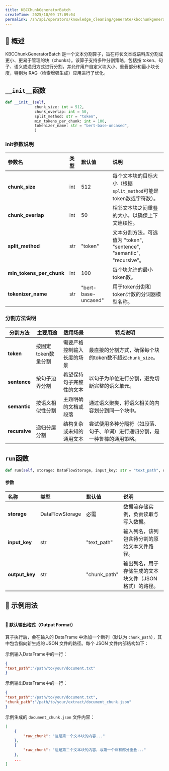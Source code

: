 ```yaml
---
title: KBCChunkGeneratorBatch
createTime: 2025/10/09 17:09:04
permalink: /zh/api/operators/knowledge_cleaning/generate/kbcchunkgeneratorbatch/
---
```


## 📘 概述
KBCChunkGeneratorBatch 是一个文本分割算子，旨在将长文本或语料库分割成更小、更易于管理的块（chunks）。该算子支持多种分割策略，包括按 token、句子、语义或递归方式进行分割，并允许用户自定义块大小、重叠部分和最小块长度，特别为 RAG（检索增强生成）应用进行了优化。

## `__init__`函数
```python
def __init__(self,
             chunk_size: int = 512,
             chunk_overlap: int = 50,
             split_method: str = "token",
             min_tokens_per_chunk: int = 100,
             tokenizer_name: str = "bert-base-uncased",
             )
```
### init参数说明
| 参数名 | 类型 | 默认值 | 说明 |
| :------------------ | :---- | :-------------------- | :------------------------------------------------ |
| **chunk_size** | int | 512 | 每个文本块的目标大小（根据`split_method`可能是token数或字符数）。 |
| **chunk_overlap** | int | 50 | 相邻文本块之间重叠的大小，以确保上下文连续性。 |
| **split_method** | str | "token" | 文本分割方法。可选值为 "token", "sentence", "semantic", "recursive"。 |
| **min_tokens_per_chunk** | int | 100 | 每个块允许的最小token数。 |
| **tokenizer_name** | str | "bert-base-uncased" | 用于token分割和token计数的分词器模型名称。 |

### 分割方法说明
| 分割方法 | 主要用途 | 适用场景 | 特点说明 |
| ---------------- | ------------- | -------------------- | ----------------------------------------------------- |
| **token** | 按固定token数量分割 | 需要严格控制输入长度的场景 | 最直接的分割方式，确保每个块的token数不超过`chunk_size`。 |
| **sentence** | 按句子边界分割 | 希望保持句子完整性的文本 | 以句子为单位进行分割，避免切断完整的语义单元。 |
| **semantic** | 按语义相似性分割 | 主题明确的文档或段落 | 通过语义聚类，将语义相关的内容划分到同一个块中。 |
| **recursive** | 递归分层分割 | 结构复杂或未知的通用文本 | 尝试使用多种分隔符（如段落、句子、单词）进行递归分割，是一种鲁棒的通用策略。 |

## `run`函数
```python
def run(self, storage: DataFlowStorage, input_key: str = "text_path", output_key: str = "chunk_path")
```
#### 参数
| 名称 | 类型 | 默认值 | 说明 |
| :------------- | :---------------- | :------------- | :---------------------------------------------------- |
| **storage** | DataFlowStorage | 必需 | 数据流存储实例，负责读取与写入数据。 |
| **input_key** | str | "text_path" | 输入列名，该列包含待分割的原始文本文件路径。 |
| **output_key** | str | "chunk_path" | 输出列名，用于存储生成的文本块文件（JSON格式）的路径。 |

## 🧠 示例用法
```python

```

#### 🧾 默认输出格式（Output Format）
算子执行后，会在输入的 DataFrame 中添加一个新列（默认为 `chunk_path`），其中包含指向新生成的 JSON 文件的路径。每个 JSON 文件内部结构如下：

示例输入DataFrame中的一行：
```json
{
"text_path":"/path/to/your/document.txt"
}
```
示例输出DataFrame中的一行：
```json
{
"text_path":"/path/to/your/document.txt",
"chunk_path":"/path/to/your/extract/document_chunk.json"
}
```
示例生成的 `document_chunk.json` 文件内容：
```json
[
    {
        "raw_chunk": "这是第一个文本块的内容..."
    },
    {
        "raw_chunk": "这是第二个文本块的内容，与第一个块有部分重叠..."
    },
    ...
]
```
